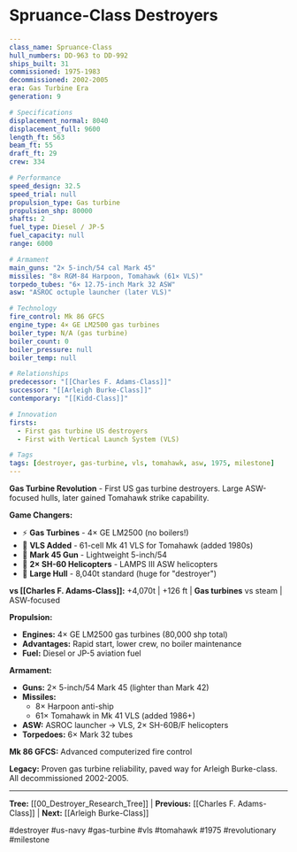 # Spruance-Class Destroyers

```yaml
---
class_name: Spruance-Class
hull_numbers: DD-963 to DD-992
ships_built: 31
commissioned: 1975-1983
decommissioned: 2002-2005
era: Gas Turbine Era
generation: 9

# Specifications
displacement_normal: 8040
displacement_full: 9600
length_ft: 563
beam_ft: 55
draft_ft: 29
crew: 334

# Performance
speed_design: 32.5
speed_trial: null
propulsion_type: Gas turbine
propulsion_shp: 80000
shafts: 2
fuel_type: Diesel / JP-5
fuel_capacity: null
range: 6000

# Armament
main_guns: "2× 5-inch/54 cal Mark 45"
missiles: "8× RGM-84 Harpoon, Tomahawk (61× VLS)"
torpedo_tubes: "6× 12.75-inch Mark 32 ASW"
asw: "ASROC octuple launcher (later VLS)"

# Technology
fire_control: Mk 86 GFCS
engine_type: 4× GE LM2500 gas turbines
boiler_type: N/A (gas turbine)
boiler_count: 0
boiler_pressure: null
boiler_temp: null

# Relationships
predecessor: "[[Charles F. Adams-Class]]"
successor: "[[Arleigh Burke-Class]]"
contemporary: "[[Kidd-Class]]"

# Innovation
firsts:
  - First gas turbine US destroyers
  - First with Vertical Launch System (VLS)

# Tags
tags: [destroyer, gas-turbine, vls, tomahawk, asw, 1975, milestone]
---
```

**Gas Turbine Revolution** - First US gas turbine destroyers. Large ASW-focused hulls, later gained Tomahawk strike capability.

**Game Changers:**
- ⚡ **Gas Turbines** - 4× GE LM2500 (no boilers!)
- 🚀 **VLS Added** - 61-cell Mk 41 VLS for Tomahawk (added 1980s)
- 🎯 **Mark 45 Gun** - Lightweight 5-inch/54
- 🚁 **2× SH-60 Helicopters** - LAMPS III ASW helicopters
- 📏 **Large Hull** - 8,040t standard (huge for "destroyer")

**vs [[Charles F. Adams-Class]]:** +4,070t | +126 ft | **Gas turbines** vs steam | ASW-focused

**Propulsion:**
- **Engines:** 4× GE LM2500 gas turbines (80,000 shp total)
- **Advantages:** Rapid start, lower crew, no boiler maintenance
- **Fuel:** Diesel or JP-5 aviation fuel

**Armament:**
- **Guns:** 2× 5-inch/54 Mark 45 (lighter than Mark 42)
- **Missiles:**
  - 8× Harpoon anti-ship
  - 61× Tomahawk in Mk 41 VLS (added 1986+)
- **ASW:** ASROC launcher → VLS, 2× SH-60B/F helicopters
- **Torpedoes:** 6× Mark 32 tubes

**Mk 86 GFCS:** Advanced computerized fire control

**Legacy:** Proven gas turbine reliability, paved way for Arleigh Burke-class. All decommissioned 2002-2005.

---
**Tree:** [[00_Destroyer_Research_Tree]] | **Previous:** [[Charles F. Adams-Class]] | **Next:** [[Arleigh Burke-Class]]

#destroyer #us-navy #gas-turbine #vls #tomahawk #1975 #revolutionary #milestone
